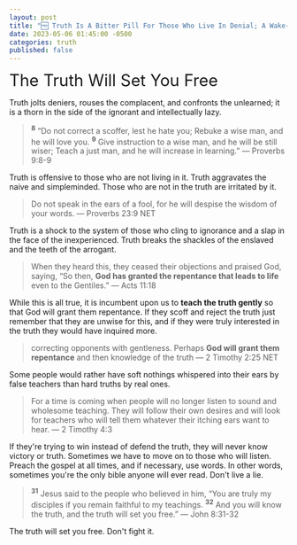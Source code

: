 ```yaml
---
layout: post
title: "🆓 Truth Is A Bitter Pill For Those Who Live In Denial; A Wake-up Call For Those Who've Been Sleepwalking Through Life." 
date: 2023-05-06 01:45:00 -0500
categories: truth
published: false
---
```


<span style="font-size:2.1em">The Truth Will Set You Free</span>

Truth jolts deniers, rouses the complacent, and confronts the unlearned; it is a thorn in the side of the ignorant and intellectually lazy.

> <sup style="font-weight:bold;">8</sup> “Do not correct a scoffer, lest he hate you; Rebuke a wise man, and he will love you. <sup style="font-weight:bold;">9</sup> Give instruction to a wise man, and he will be still wiser; Teach a just man, and he will increase in learning.” &mdash; Proverbs 9:8-9

Truth is offensive to those who are not living in it. Truth aggravates the naive and simpleminded. Those who are not in the truth are irritated by it.

> Do not speak in the ears of a fool, for he will despise the wisdom of your words. &mdash; Proverbs 23:9 NET

Truth is a shock to the system of those who cling to ignorance and a slap in the face of the inexperienced. Truth breaks the shackles of the enslaved and the teeth of the arrogant.

> When they heard this, they ceased their objections and praised God, saying, “So then, **God has granted the repentance that leads to life** even to the Gentiles.” &mdash; Acts 11:18

While this is all true, it is incumbent upon us to **teach the truth gently** so that God will grant them repentance. If they scoff and reject the truth just remember that they are unwise for this, and if they were truly interested in the truth they would have inquired more.

> correcting opponents with gentleness. Perhaps **God will grant them repentance** and then knowledge of the truth &mdash; 2 Timothy 2:25 NET

Some people would rather have soft nothings whispered into their ears by false teachers than hard truths by real ones.

> For a time is coming when people will no longer listen to sound and wholesome teaching. They will follow their own desires and will look for teachers who will tell them whatever their itching ears want to hear. &mdash; 2 Timothy 4:3

<!-- This ministry has proven and provided evidence for it's every position no matter how hard the teaching. There will always be those who would rather win arguments than defend the truth. Move on to other people in need. -->

If they're trying to win instead of defend the truth, they will never know victory or truth. Sometimes we have to move on to those who will listen. Preach the gospel at all times, and if necessary, use words. In other words, sometimes you're the only bible anyone will ever read. Don't live a lie.

> <sup style="font-weight:bold;">31</sup> Jesus said to the people who believed in him, “You are truly my disciples if you remain faithful to my teachings. <sup style="font-weight:bold;">32</sup> And you will know the truth, and the truth will set you free.” &mdash; John 8:31-32

The truth will set you free. Don't fight it.

<script>
    var refTagger = {
        settings: {
            bibleVersion: 'NLT'
        }
    }; 

    (function(d, t) {
        var n=d.querySelector('[nonce]');
        refTagger.settings.nonce = n && (n.nonce||n.getAttribute('nonce'));
        var g = d.createElement(t), s = d.getElementsByTagName(t)[0];
        g.src = 'https://api.reftagger.com/v2/RefTagger.js';
        g.nonce = refTagger.settings.nonce;
        s.parentNode.insertBefore(g, s);
    }(document, 'script'));
</script>